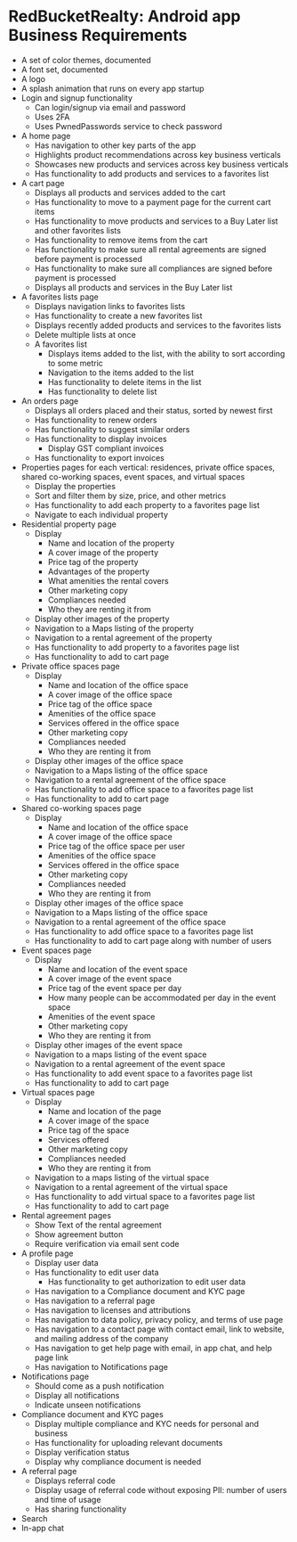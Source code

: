 # RedBucketRealty: Android app Business Requirements

- A set of color themes, documented
- A font set, documented
- A logo
- A splash animation that runs on every app startup
- Login and signup functionality
  - Can login/signup via email and password
  - Uses 2FA
  - Uses PwnedPasswords service to check password
- A home page
  - Has navigation to other key parts of the app
  - Highlights product recommendations across key business verticals
  - Showcases new products and services across key business verticals
  - Has functionality to add products and services to a favorites list
- A cart page
  - Displays all products and services added to the cart
  - Has functionality to move to a payment page for the current cart items
  - Has functionality to move products and services to a Buy Later list and other favorites lists
  - Has functionality to remove items from the cart
  - Has functionality to make sure all rental agreements are signed before payment is processed
  - Has functionality to make sure all compliances are signed before payment is processed
  - Displays all products and services in the Buy Later list
- A favorites lists page
  - Displays navigation links to favorites lists
  - Has functionality to create a new favorites list
  - Displays recently added products and services to the favorites lists
  - Delete multiple lists at once
  - A favorites list
    - Displays items added to the list, with the ability to sort according to some metric
    - Navigation to the items added to the list
    - Has functionality to delete items in the list
    - Has functionality to delete list
- An orders page
  - Displays all orders placed and their status, sorted by newest first
  - Has functionality to renew orders
  - Has functionality to suggest similar orders
  - Has functionality to display invoices
    - Display GST compliant invoices
  - Has functionality to export invoices
- Properties pages for each vertical: residences, private office spaces, shared co-working spaces, event spaces, and virtual spaces
  - Display the properties
  - Sort and filter them by size, price, and other metrics
  - Has functionality to add each property to a favorites page list
  - Navigate to each individual property
- Residential property page
  - Display
    - Name and location of the property
    - A cover image of the property
    - Price tag of the property
    - Advantages of the property
    - What amenities the rental covers
    - Other marketing copy
    - Compliances needed
    - Who they are renting it from
  - Display other images of the property
  - Navigation to a Maps listing of the property
  - Navigation to a rental agreement of the property
  - Has functionality to add property to a favorites page list
  - Has functionality to add to cart page
- Private office spaces page
  - Display
    - Name and location of the office space
    - A cover image of the office space
    - Price tag of the office space
    - Amenities of the office space
    - Services offered in the office space
    - Other marketing copy
    - Compliances needed
    - Who they are renting it from
  - Display other images of the office space
  - Navigation to a Maps listing of the office space
  - Navigation to a rental agreement of the office space
  - Has functionality to add office space to a favorites page list
  - Has functionality to add to cart page
- Shared co-working spaces page
  - Display
    - Name and location of the office space
    - A cover image of the office space
    - Price tag of the office space per user
    - Amenities of the office space
    - Services offered in the office space
    - Other marketing copy
    - Compliances needed
    - Who they are renting it from
  - Display other images of the office space
  - Navigation to a Maps listing of the office space
  - Navigation to a rental agreement of the office space
  - Has functionality to add office space to a favorites page list
  - Has functionality to add to cart page along with number of users
- Event spaces page
  - Display
    - Name and location of the event space
    - A cover image of the event space
    - Price tag of the event space per day
    - How many people can be accommodated per day in the event space
    - Amenities of the event space
    - Other marketing copy
    - Who they are renting it from
  - Display other images of the event space
  - Navigation to a maps listing of the event space
  - Navigation to a rental agreement of the event space
  - Has functionality to add event space to a favorites page list
  - Has functionality to add to cart page
- Virtual spaces page
  - Display
    - Name and location of the page
    - A cover image of the space
    - Price tag of the space
    - Services offered
    - Other marketing copy
    - Compliances needed
    - Who they are renting it from
  - Navigation to a maps listing of the virtual space
  - Navigation to a rental agreement of the virtual space
  - Has functionality to add virtual space to a favorites page list
  - Has functionality to add to cart page
- Rental agreement pages
  - Show Text of the rental agreement
  - Show agreement button
  - Require verification via email sent code
- A profile page
  - Display user data
  - Has functionality to edit user data
    - Has functionality to get authorization to edit user data
  - Has navigation to a Compliance document and KYC page
  - Has navigation to a referral page
  - Has navigation to licenses and attributions
  - Has navigation to data policy, privacy policy, and terms of use page
  - Has navigation to a contact page with contact email, link to website, and mailing address of the company
  - Has navigation to get help page with email, in app chat, and help page link
  - Has navigation to Notifications page
- Notifications page
  - Should come as a push notification
  - Display all notifications
  - Indicate unseen notifications
- Compliance document and KYC pages
  - Display multiple compliance and KYC needs for personal and business
  - Has functionality for uploading relevant documents
  - Display verification status
  - Display why compliance document is needed
- A referral page
  - Displays referral code
  - Display usage of referral code without exposing PII: number of users and time of usage
  - Has sharing functionality
- Search <!-- TODO: Add search functionality -->
- In-app chat <!-- TODO: Add in app chat functionality -->
